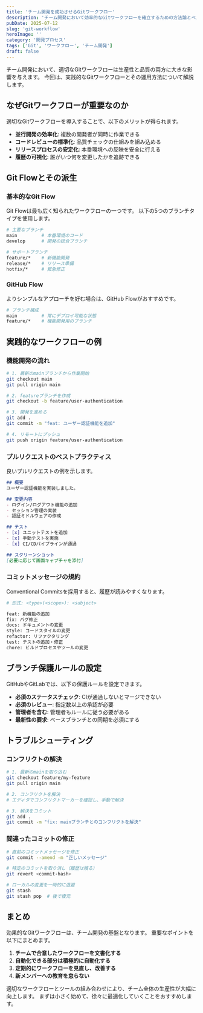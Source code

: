 ```yaml
---
title: 'チーム開発を成功させるGitワークフロー'
description: 'チーム開発において効率的なGitワークフローを確立するための方法論とベストプラクティスを解説します。'
pubDate: 2025-07-12
slug: 'git-workflow'
heroImage: ''
category: '開発プロセス'
tags: ['Git', 'ワークフロー', 'チーム開発']
draft: false
---
```


チーム開発において、適切なGitワークフローは生産性と品質の両方に大きな影響を与えます。
今回は、実践的なGitワークフローとその運用方法について解説します。

## なぜGitワークフローが重要なのか

適切なGitワークフローを導入することで、以下のメリットが得られます。

- **並行開発の効率化**: 複数の開発者が同時に作業できる
- **コードレビューの標準化**: 品質チェックの仕組みを組み込める
- **リリースプロセスの安定化**: 本番環境への反映を安全に行える
- **履歴の可視化**: 誰がいつ何を変更したかを追跡できる

## Git Flowとその派生

### 基本的なGit Flow

Git Flowは最も広く知られたワークフローの一つです。
以下の5つのブランチタイプを使用します。

```bash
# 主要なブランチ
main         # 本番環境のコード
develop      # 開発の統合ブランチ

# サポートブランチ
feature/*    # 新機能開発
release/*    # リリース準備
hotfix/*     # 緊急修正
```

### GitHub Flow

よりシンプルなアプローチを好む場合は、GitHub Flowがおすすめです。

```bash
# ブランチ構成
main         # 常にデプロイ可能な状態
feature/*    # 機能開発用のブランチ
```

## 実践的なワークフローの例

### 機能開発の流れ

```bash
# 1. 最新のmainブランチから作業開始
git checkout main
git pull origin main

# 2. featureブランチを作成
git checkout -b feature/user-authentication

# 3. 開発を進める
git add .
git commit -m "feat: ユーザー認証機能を追加"

# 4. リモートにプッシュ
git push origin feature/user-authentication
```

### プルリクエストのベストプラクティス

良いプルリクエストの例を示します。

```markdown
## 概要
ユーザー認証機能を実装しました。

## 変更内容
- ログイン/ログアウト機能の追加
- セッション管理の実装
- 認証ミドルウェアの作成

## テスト
- [x] ユニットテストを追加
- [x] 手動テストを実施
- [x] CI/CDパイプラインが通過

## スクリーンショット
[必要に応じて画面キャプチャを添付]
```

### コミットメッセージの規約

Conventional Commitsを採用すると、履歴が読みやすくなります。

```bash
# 形式: <type>(<scope>): <subject>

feat: 新機能の追加
fix: バグ修正
docs: ドキュメントの変更
style: コードスタイルの変更
refactor: リファクタリング
test: テストの追加・修正
chore: ビルドプロセスやツールの変更
```

## ブランチ保護ルールの設定

GitHubやGitLabでは、以下の保護ルールを設定できます。

- **必須のステータスチェック**: CIが通過しないとマージできない
- **必須のレビュー**: 指定数以上の承認が必要
- **管理者を含む**: 管理者もルールに従う必要がある
- **最新性の要求**: ベースブランチとの同期を必須にする

## トラブルシューティング

### コンフリクトの解決

```bash
# 1. 最新のmainを取り込む
git checkout feature/my-feature
git pull origin main

# 2. コンフリクトを解決
# エディタでコンフリクトマーカーを確認し、手動で解決

# 3. 解決をコミット
git add .
git commit -m "fix: mainブランチとのコンフリクトを解決"
```

### 間違ったコミットの修正

```bash
# 直前のコミットメッセージを修正
git commit --amend -m "正しいメッセージ"

# 特定のコミットを取り消し（履歴は残る）
git revert <commit-hash>

# ローカルの変更を一時的に退避
git stash
git stash pop  # 後で復元
```

## まとめ

効果的なGitワークフローは、チーム開発の基盤となります。
重要なポイントを以下にまとめます。

1. **チームで合意したワークフローを文書化する**
2. **自動化できる部分は積極的に自動化する**
3. **定期的にワークフローを見直し、改善する**
4. **新メンバーへの教育を怠らない**

適切なワークフローとツールの組み合わせにより、チーム全体の生産性が大幅に向上します。
まずは小さく始めて、徐々に最適化していくことをおすすめします。